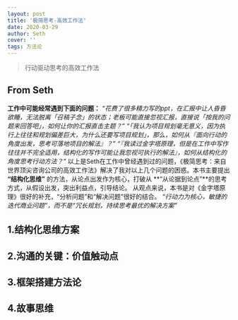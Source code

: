 ```yaml
---
layout: post
title: '极简思考-高效工作法'
date: 2020-03-29
author: Seth
cover: ''
tags: 方法论
---
```


> 行动驱动思考的高效工作法

## From Seth
**工作中可能经常遇到下面的问题：**
*“花费了很多精力写的ppt，在汇报中让人昏昏欲睡，无法脱离「召稿子念」的状态；老板可能直接忽视汇报，直接说「按我的问题来回答吧」，如何让你的汇报直击主题？”*
*“「我认为项目规划毫无意义，因为执行上往往和规划偏差巨大，为什么还要写项目规划」，那么，如何从『面向行动的角度出发，思考可落地项目的解法』？”*
*“『我读过金字塔原理，但是在工作中写作往往并不完全适用，结构化的写作可能让我忽视可执行的解法』，如何从结构化的角度思考行动方法？”*
以上是Seth在工作中曾经遇到过的问题，《极简思考：来自世界顶尖咨询公司的高效工作法》解决了我对以上几个问题的困惑。本书主要提出 **“结构化思维”** 的方法，从论点出发作为核心，打破从 **“从论据到论点”**的思考方式，从假设出发，突出利益点，引导结论。
从观点来说，本书是对《金字塔原理》很好的补充，“分析问题”和“解决问题”很好的结合。
*“行动力为核心，敏捷的迭代商业问题”，而不是“冗长规划，持续思考最优的解决方案”* 

## 1.结构化思维方案


## 2.沟通的关键：价值触动点

## 3.框架搭建方法论

## 4.故事思维
